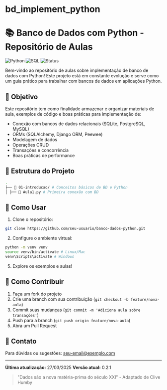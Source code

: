# bd_implement_python
# 📚 Banco de Dados com Python - Repositório de Aulas

![Python](https://img.shields.io/badge/Python-3776AB?style=for-the-badge&logo=python&logoColor=white)
![SQL](https://img.shields.io/badge/SQL-4479A1?style=for-the-badge&logo=postgresql&logoColor=white)
![Status](https://img.shields.io/badge/Status-Em%20Desenvolvimento-yellow?style=for-the-badge)

Bem-vindo ao repositório de aulas sobre implementação de banco de dados com Python! Este projeto está em constante evolução e serve como um guia prático para trabalhar com bancos de dados em aplicações Python.

## 🎯 Objetivo

Este repositório tem como finalidade armazenar e organizar materiais de aula, exemplos de código e boas práticas para implementação de:

- Conexão com bancos de dados relacionais (SQLite, PostgreSQL, MySQL)
- ORMs (SQLAlchemy, Django ORM, Peewee)
- Modelagem de dados
- Operações CRUD
- Transações e concorrência
- Boas práticas de performance

## 📂 Estrutura do Projeto

```bash
.
├── 📁 01-introducao/ # Conceitos básicos de BD e Python
│ ├── 📄 Aula1.py # Primeira conexão com BD
```

## 🚀 Como Usar

1. Clone o repositório:
```bash
git clone https://github.com/seu-usuario/banco-dados-python.git
```

2. Configure o ambiente virtual:
```bash
python -m venv venv
source venv/bin/activate # Linux/Mac
venv\Scripts\activate # Windows
```

5. Explore os exemplos e aulas!

## 🤝 Como Contribuir

1. Faça um fork do projeto
2. Crie uma branch com sua contribuição (`git checkout -b feature/nova-aula`)
3. Commit suas mudanças (`git commit -m 'Adiciona aula sobre transações'`)
4. Push para a branch (`git push origin feature/nova-aula`)
5. Abra um Pull Request

## 📧 Contato

Para dúvidas ou sugestões: [seu-email@exemplo.com](mailto:lui.brito@sempreceub.com)

---

**Última atualização:** 27/03/2025
**Versão atual:** 0.2.1  

> "Dados são a nova matéria-prima do século XXI" - Adaptado de Clive Humby
